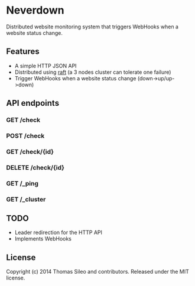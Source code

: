 # Neverdown

Distributed website monitoring system that triggers WebHooks when a website status change.

## Features

- A simple HTTP JSON API
- Distributed using [raft](https://github.com/hashicorp/raft) (a 3 nodes cluster can tolerate one failure)
- Trigger WebHooks when a website status change (down->up/up->down)

## API endpoints

### GET /check

### POST /check

### GET /check/{id}

### DELETE /check/{id}

### GET /_ping

### GET /_cluster


## TODO

- Leader redirection for the HTTP API
- Implements WebHooks

## License

Copyright (c) 2014 Thomas Sileo and contributors. Released under the MIT license.
